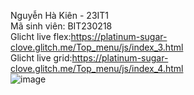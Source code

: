 Nguyễn Hà Kiên - 23IT1  
Mã sinh viên: BIT230218  
Glicht live flex:https://platinum-sugar-clove.glitch.me/Top_menu/js/index_3.html  
Glicht live grid:https://platinum-sugar-clove.glitch.me/Top_menu/js/index_4.html  
![image](https://github.com/user-attachments/assets/a56c5313-b011-4eb1-981d-260324b6f49b)

